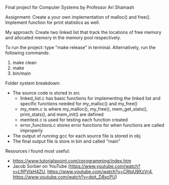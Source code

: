 Final project for Computer Systems by Professor Ari Shamash

Assignment: Create a your own implementation of malloc() and free(). Implement function for print statistics as well.

My approach: Create two linked list that track the locations of free memory and allocated memory in the memory pool respectively. 

To run the project: type "make release" in terminal. Alternatively, run the following commands:
1. make clean
2. make 
3. bin/main

Folder system breakdown:
- The source code is stored in src
    - linked_list.c has basic functions for implementing the linked list and specific functions needed for my_malloc() and my_free()
    - my_mem.c is where my_malloc(), my_free(), mem_get_stats(), print_stats(), and mem_init() are defined
    - memtest.c is used for testing each function created
    - error_functions.c stores error functions for when functions are called improperly
- The output of running gcc for each source file is stored in obj
- The final output file is store in bin and called "main"

Resources I found most useful:
- https://www.tutorialspoint.com/cprogramming/index.htm
- Jacob Sorber on YouTube (https://www.youtube.com/watch?v=LfIPVIsH4ZU, https://www.youtube.com/watch?v=CRlqU9XzVr4, https://www.youtube.com/watch?v=dpjt_D8xcPU)



